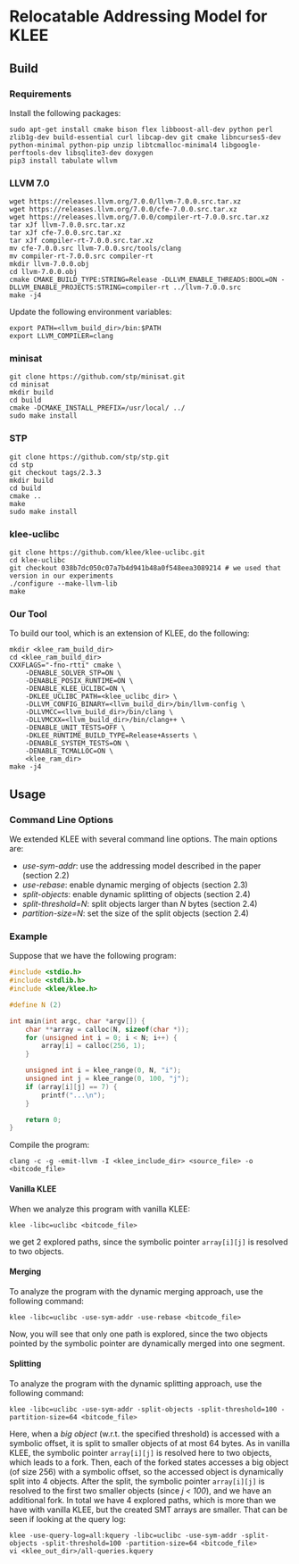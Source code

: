 Relocatable Addressing Model for KLEE
=============================

## Build

### Requirements
Install the following packages:
```
sudo apt-get install cmake bison flex libboost-all-dev python perl zlib1g-dev build-essential curl libcap-dev git cmake libncurses5-dev python-minimal python-pip unzip libtcmalloc-minimal4 libgoogle-perftools-dev libsqlite3-dev doxygen
pip3 install tabulate wllvm
```

### LLVM 7.0

```
wget https://releases.llvm.org/7.0.0/llvm-7.0.0.src.tar.xz
wget https://releases.llvm.org/7.0.0/cfe-7.0.0.src.tar.xz
wget https://releases.llvm.org/7.0.0/compiler-rt-7.0.0.src.tar.xz
tar xJf llvm-7.0.0.src.tar.xz
tar xJf cfe-7.0.0.src.tar.xz
tar xJf compiler-rt-7.0.0.src.tar.xz
mv cfe-7.0.0.src llvm-7.0.0.src/tools/clang
mv compiler-rt-7.0.0.src compiler-rt
mkdir llvm-7.0.0.obj
cd llvm-7.0.0.obj
cmake CMAKE_BUILD_TYPE:STRING=Release -DLLVM_ENABLE_THREADS:BOOL=ON -DLLVM_ENABLE_PROJECTS:STRING=compiler-rt ../llvm-7.0.0.src
make -j4
```
Update the following environment variables:
```
export PATH=<llvm_build_dir>/bin:$PATH
export LLVM_COMPILER=clang
```

### minisat

```
git clone https://github.com/stp/minisat.git
cd minisat
mkdir build
cd build
cmake -DCMAKE_INSTALL_PREFIX=/usr/local/ ../
sudo make install
```

### STP

```
git clone https://github.com/stp/stp.git
cd stp
git checkout tags/2.3.3
mkdir build
cd build
cmake ..
make
sudo make install
```

### klee-uclibc
```
git clone https://github.com/klee/klee-uclibc.git
cd klee-uclibc
git checkout 038b7dc050c07a7b4d941b48a0f548eea3089214 # we used that version in our experiments
./configure --make-llvm-lib
make
```

### Our Tool
To build our tool, which is an extension of KLEE, do the following:
```
mkdir <klee_ram_build_dir>
cd <klee_ram_build_dir>
CXXFLAGS="-fno-rtti" cmake \
    -DENABLE_SOLVER_STP=ON \
    -DENABLE_POSIX_RUNTIME=ON \
    -DENABLE_KLEE_UCLIBC=ON \
    -DKLEE_UCLIBC_PATH=<klee_uclibc_dir> \
    -DLLVM_CONFIG_BINARY=<llvm_build_dir>/bin/llvm-config \
    -DLLVMCC=<llvm_build_dir>/bin/clang \
    -DLLVMCXX=<llvm_build_dir>/bin/clang++ \
    -DENABLE_UNIT_TESTS=OFF \
    -DKLEE_RUNTIME_BUILD_TYPE=Release+Asserts \
    -DENABLE_SYSTEM_TESTS=ON \
    -DENABLE_TCMALLOC=ON \
    <klee_ram_dir>
make -j4
```

## Usage
### Command Line Options
We extended KLEE with several command line options.
The main options are:
- _use-sym-addr_: use the addressing model described in the paper (section 2.2)
- _use-rebase_: enable dynamic merging of objects (section 2.3)
- _split-objects_: enable dynamic splitting of objects (section 2.4)
- _split-threshold=N_: split objects larger than _N_ bytes (section 2.4)
- _partition-size=N_: set the size of the split objects (section 2.4)

### Example
Suppose that we have the following program:
```C
#include <stdio.h>
#include <stdlib.h>
#include <klee/klee.h>

#define N (2)

int main(int argc, char *argv[]) {
    char **array = calloc(N, sizeof(char *));
    for (unsigned int i = 0; i < N; i++) {
        array[i] = calloc(256, 1);
    }

    unsigned int i = klee_range(0, N, "i");
    unsigned int j = klee_range(0, 100, "j");
    if (array[i][j] == 7) {
        printf("...\n");
    }

    return 0;
}
```

Compile the program:
```
clang -c -g -emit-llvm -I <klee_include_dir> <source_file> -o <bitcode_file>
```

#### Vanilla KLEE
When we analyze this program with vanilla KLEE:
```
klee -libc=uclibc <bitcode_file>
```
we get 2 explored paths, since the symbolic pointer `array[i][j]` is resolved to two objects.

#### Merging
To analyze the program with the dynamic merging approach, use the following command:
```
klee -libc=uclibc -use-sym-addr -use-rebase <bitcode_file>
```
Now, you will see that only one path is explored,
since the two objects pointed by the symbolic pointer are dynamically merged into one segment.

#### Splitting
To analyze the program with the dynamic splitting approach, use the following command:
```
klee -libc=uclibc -use-sym-addr -split-objects -split-threshold=100 -partition-size=64 <bitcode_file>
```
Here, when a _big object_ (w.r.t. the specified threshold) is accessed with a symbolic offset, it is split to smaller objects of at most 64 bytes.
As in vanilla KLEE, the symbolic pointer `array[i][j]` is resolved here to two objects, which leads to a fork.
Then, each of the forked states accesses a big object (of size 256) with a symbolic offset,
so the accessed object is dynamically split into 4 objects.
After the split, the symbolic pointer `array[i][j]` is resolved to the first two smaller objects (since _j < 100_), and we have an additional fork.
In total we have 4 explored paths, which is more than we have with vanilla KLEE,
but the created SMT arrays are smaller.
That can be seen if looking at the query log:
```
klee -use-query-log=all:kquery -libc=uclibc -use-sym-addr -split-objects -split-threshold=100 -partition-size=64 <bitcode_file>
vi <klee_out_dir>/all-queries.kquery
```
